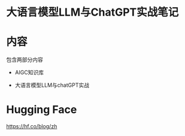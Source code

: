 # 大语言模型LLM与ChatGPT实战笔记



# 内容

包含两部分内容

- AIGC知识库

- 大语言模型LLM与chatGPT实战





# Hugging Face

https://hf.co/blog/zh



